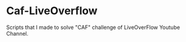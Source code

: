# Caf-LiveOverflow


Scripts that I made to solve  "CAF" challenge of LiveOverFlow Youtube Channel.

